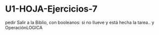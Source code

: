# U1-HOJA-Ejercicios-7
pedir Salir a la Biblio, con booleanos: si no llueve y está hecha la tarea.. y OperaciónLOGICA
